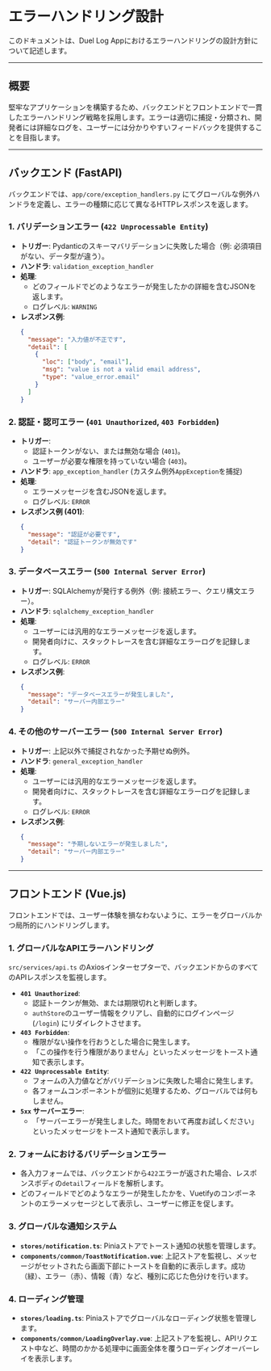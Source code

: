 # エラーハンドリング設計

このドキュメントは、Duel Log Appにおけるエラーハンドリングの設計方針について記述します。

---

## 概要

堅牢なアプリケーションを構築するため、バックエンドとフロントエンドで一貫したエラーハンドリング戦略を採用します。エラーは適切に捕捉・分類され、開発者には詳細なログを、ユーザーには分かりやすいフィードバックを提供することを目指します。

---

## バックエンド (FastAPI)

バックエンドでは、`app/core/exception_handlers.py` にてグローバルな例外ハンドラを定義し、エラーの種類に応じて異なるHTTPレスポンスを返します。

### 1. バリデーションエラー (`422 Unprocessable Entity`)

- **トリガー**: Pydanticのスキーマバリデーションに失敗した場合（例: 必須項目がない、データ型が違う）。
- **ハンドラ**: `validation_exception_handler`
- **処理**:
  - どのフィールドでどのようなエラーが発生したかの詳細を含むJSONを返します。
  - ログレベル: `WARNING`
- **レスポンス例**:
  ```json
  {
    "message": "入力値が不正です",
    "detail": [
      {
        "loc": ["body", "email"],
        "msg": "value is not a valid email address",
        "type": "value_error.email"
      }
    ]
  }
  ```

### 2. 認証・認可エラー (`401 Unauthorized`, `403 Forbidden`)

- **トリガー**:
  - 認証トークンがない、または無効な場合 (`401`)。
  - ユーザーが必要な権限を持っていない場合 (`403`)。
- **ハンドラ**: `app_exception_handler` (カスタム例外`AppException`を捕捉)
- **処理**:
  - エラーメッセージを含むJSONを返します。
  - ログレベル: `ERROR`
- **レスポンス例 (401)**:
  ```json
  {
    "message": "認証が必要です",
    "detail": "認証トークンが無効です"
  }
  ```

### 3. データベースエラー (`500 Internal Server Error`)

- **トリガー**: SQLAlchemyが発行する例外（例: 接続エラー、クエリ構文エラー）。
- **ハンドラ**: `sqlalchemy_exception_handler`
- **処理**:
  - ユーザーには汎用的なエラーメッセージを返します。
  - 開発者向けに、スタックトレースを含む詳細なエラーログを記録します。
  - ログレベル: `ERROR`
- **レスポンス例**:
  ```json
  {
    "message": "データベースエラーが発生しました",
    "detail": "サーバー内部エラー"
  }
  ```

### 4. その他のサーバーエラー (`500 Internal Server Error`)

- **トリガー**: 上記以外で捕捉されなかった予期せぬ例外。
- **ハンドラ**: `general_exception_handler`
- **処理**:
  - ユーザーには汎用的なエラーメッセージを返します。
  - 開発者向けに、スタックトレースを含む詳細なエラーログを記録します。
  - ログレベル: `ERROR`
- **レスポンス例**:
  ```json
  {
    "message": "予期しないエラーが発生しました",
    "detail": "サーバー内部エラー"
  }
  ```

---

## フロントエンド (Vue.js)

フロントエンドでは、ユーザー体験を損なわないように、エラーをグローバルかつ局所的にハンドリングします。

### 1. グローバルなAPIエラーハンドリング

`src/services/api.ts` のAxiosインターセプターで、バックエンドからのすべてのAPIレスポンスを監視します。

- **`401 Unauthorized`**:
  - 認証トークンが無効、または期限切れと判断します。
  - `authStore`のユーザー情報をクリアし、自動的にログインページ (`/login`) にリダイレクトさせます。
- **`403 Forbidden`**:
  - 権限がない操作を行おうとした場合に発生します。
  - 「この操作を行う権限がありません」といったメッセージをトースト通知で表示します。
- **`422 Unprocessable Entity`**:
  - フォームの入力値などがバリデーションに失敗した場合に発生します。
  - 各フォームコンポーネントが個別に処理するため、グローバルでは何もしません。
- **`5xx` サーバーエラー**:
  - 「サーバーエラーが発生しました。時間をおいて再度お試しください」といったメッセージをトースト通知で表示します。

### 2. フォームにおけるバリデーションエラー

- 各入力フォームでは、バックエンドから`422`エラーが返された場合、レスポンスボディの`detail`フィールドを解析します。
- どのフィールドでどのようなエラーが発生したかを、Vuetifyのコンポーネントのエラーメッセージとして表示し、ユーザーに修正を促します。

### 3. グローバルな通知システム

- **`stores/notification.ts`**: Piniaストアでトースト通知の状態を管理します。
- **`components/common/ToastNotification.vue`**: 上記ストアを監視し、メッセージがセットされたら画面下部にトーストを自動的に表示します。成功（緑）、エラー（赤）、情報（青）など、種別に応じた色分けを行います。

### 4. ローディング管理

- **`stores/loading.ts`**: Piniaストアでグローバルなローディング状態を管理します。
- **`components/common/LoadingOverlay.vue`**: 上記ストアを監視し、APIリクエスト中など、時間のかかる処理中に画面全体を覆うローディングオーバーレイを表示します。
